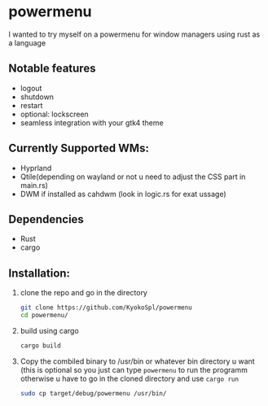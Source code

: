 # powermenu
I wanted to try myself on a powermenu for window managers using rust as a language

## Notable features
- logout
- shutdown
- restart
- optional: lockscreen
- seamless integration with your gtk4 theme

## Currently Supported WMs:
- Hyprland
- Qtile(depending on wayland or not u need to adjust the CSS part in main.rs)
- DWM if installed as cahdwm (look in logic.rs for exat ussage)

## Dependencies
- Rust
- cargo

## Installation:
1. clone the repo and go in the directory
   ```bash
   git clone https://github.com/KyokoSpl/powermenu
   cd powermenu/
   ```
2. build using cargo
   ```bash
   cargo build
   ```
3. Copy the combiled binary to /usr/bin or whatever bin directory u want (this is optional so you just can type `powermenu` to run the programm otherwise u have to go in the cloned directory and use `cargo run`
   ```bash
   sudo cp target/debug/powermenu /usr/bin/
   ```
